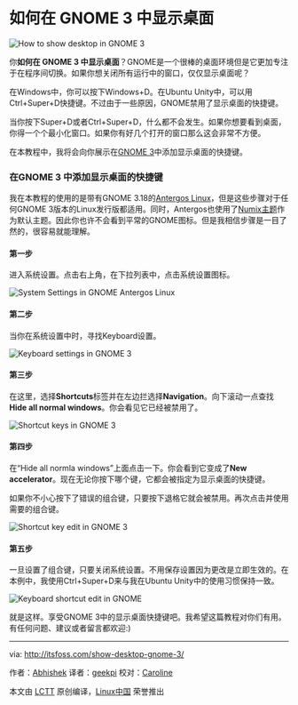 如何在 GNOME 3 中显示桌面
================================================================================
![How to show desktop in GNOME 3](http://itsfoss.itsfoss.netdna-cdn.com/wp-content/uploads/2015/10/Show-Desktop-in-GNOME-3.jpg)

你**如何在 GNOME 3 中显示桌面**？GNOME是一个很棒的桌面环境但是它更加专注于在程序间切换。如果你想关闭所有运行中的窗口，仅仅显示桌面呢？

在Windows中，你可以按下Windows+D。在Ubuntu Unity中，可以用Ctrl+Super+D快捷键。不过由于一些原因，GNOME禁用了显示桌面的快捷键。

当你按下Super+D或者Ctrl+Super+D，什么都不会发生。如果你想要看到桌面，你得一个个最小化窗口。如果你有好几个打开的窗口那么这会非常不方便。

在本教程中，我将会向你展示在[GNOME 3][1]中添加显示桌面的快捷键。

### 在GNOME 3 中添加显示桌面的快捷键 ###

我在本教程的使用的是带有GNOME 3.18的[Antergos Linux][2]，但是这些步骤对于任何GNOME 3版本的Linux发行版都适用。同时，Antergos也使用了[Numix主题][3]作为默认主题。因此你也许不会看到平常的GNOME图标。但是我相信步骤是一目了然的，很容易就能理解。

#### 第一步 ####

进入系统设置。点击右上角，在下拉列表中，点击系统设置图标。

![System Settings in GNOME Antergos Linux](http://itsfoss.itsfoss.netdna-cdn.com/wp-content/uploads/2015/10/Show-Desktop-GNOME-1.png)

#### 第二步 ####

当你在系统设置中时，寻找Keyboard设置。

![Keyboard settings in GNOME 3](http://itsfoss.itsfoss.netdna-cdn.com/wp-content/uploads/2015/10/Show-Desktop-GNOME-2.png)

#### 第三步 ####

在这里，选择**Shortcuts**标签并在左边拦选择**Navigation**。向下滚动一点查找**Hide all normal windows**。你会看见它已经被禁用了。

![Shortcut keys in GNOME 3](http://itsfoss.itsfoss.netdna-cdn.com/wp-content/uploads/2015/10/Show-Desktop-GNOME-3.jpeg)

#### 第四步 ####

在“Hide all normla windows”上面点击一下。你会看到它变成了**New accelerator**。现在无论你按下哪个键，它都会被指定为显示桌面的快捷键。

如果你不小心按下了错误的组合键，只要按下退格它就会被禁用。再次点击并使用需要的组合键。

![Shortcut key edit in GNOME 3](http://itsfoss.itsfoss.netdna-cdn.com/wp-content/uploads/2015/10/Show-Desktop-GNOME-4.jpeg)

#### 第五步 ####

一旦设置了组合键，只要关闭系统设置。不用保存设置因为更改是立即生效的。在本例中，我使用Ctrl+Super+D来与我在Ubuntu Unity中的使用习惯保持一致。

![Keyboard shortcut edit in GNOME](http://itsfoss.itsfoss.netdna-cdn.com/wp-content/uploads/2015/10/Show-Desktop-GNOME-5.jpeg)

就是这样。享受GNOME 3中的显示桌面快捷键吧。我希望这篇教程对你们有用。有任何问题、建议或者留言都欢迎:)

--------------------------------------------------------------------------------

via: http://itsfoss.com/show-desktop-gnome-3/

作者：[Abhishek][a]
译者：[geekpi](https://github.com/geekpi)
校对：[Caroline](https://github.com/carolinewuyan)

本文由 [LCTT](https://github.com/LCTT/TranslateProject) 原创编译，[Linux中国](https://linux.cn/) 荣誉推出

[a]:http://itsfoss.com/author/abhishek/
[1]:https://www.gnome.org/gnome-3/
[2]:http://itsfoss.com/tag/antergos/
[3]:https://linux.cn/article-3281-1.html
